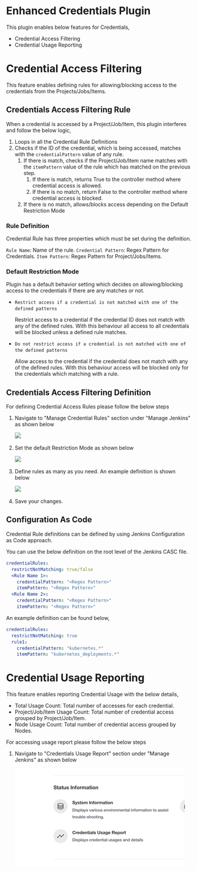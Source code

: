 Enhanced Credentials Plugin
===========================

This plugin enables below features for Credentials,

- Credential Access Filtering
- Credential Usage Reporting

# Credential Access Filtering

This feature enables defining rules for allowing/blocking access to the credentials from the Projects/Jobs/Items.

## Credentials Access Filtering Rule

When a credential is accessed by a Project/Job/Item, this plugin interferes and follow the below logic,

1. Loops in all the Credential Rule Definitions
2. Checks if the ID of the credential, which is being accessed, matches with the ```credentialPattern``` value of any
   rule.
    1. If there is match, checks if the Project/Job/Item name matches with the ```itemPattern``` value of the rule which
       has matched on the previous step.
        1. If there is match, returns True to the controller method where credential access is allowed.
        2. If there is no match, return False to the controller method where credential access is blocked.
    2. If there is no match, allows/blocks access depending on the Default Restriction Mode

### Rule Definition

Credential Rule has three properties which must be set during the definition.

```Rule Name```: Name of the rule.
```Credential Pattern```: Regex Pattern for Credentials.
```Item Pattern```: Regex Pattern for Project/Jobs/Items.

### Default Restriction Mode

Plugin has a default behavior setting which decides on allowing/blocking access to the credentials if there are any
matches or not.

- ```Restrict access if a credential is not matched with one of the defined patterns```

  Restrict access to a credential if the credential ID does not match with any of the defined rules. With this behaviour
  all access to all credentials will be blocked unless a defined rule matches.

- ```Do not restrict access if a credential is not matched with one of the defined patterns```

  Allow access to the credential if the credential does not match with any of the defined rules. With this behaviour
  access will be blocked only for the credentials which matching with a rule.

## Credentials Access Filtering Definition

For defining Credential Access Rules please follow the below steps

1. Navigate to "Manage Credential Rules" section under "Manage Jenkins" as shown below

   ![](.images/img-1.png)

2. Set the default Restriction Mode as shown below

   ![](.images/img-2.png)

3. Define rules as many as you need. An example definition is shown below

   ![](.images/img-3.png)

4. Save your changes.

## Configuration As Code

Credential Rule definitions can be defined by using Jenkins Configuration as Code approach.

You can use the below definition on the root level of the Jenkins CASC file.

```yaml
credentialRules:
  restrictNotMatching: true/false
  <Rule Name 1>:
    credentialPattern: "<Regex Pattern>"
    itemPattern: "<Regex Pattern>"
  <Rule Name 2>:
    credentialPattern: "<Regex Pattern>"
    itemPattern: "<Regex Pattern>"
```

An example definition can be found below,

```yaml
credentialRules:
  restrictNotMatching: true
  rule1:
    credentialPattern: "kubernetes.*"
    itemPattern: "kubernetes_deployments.*"
```

# Credential Usage Reporting

This feature enables reporting Credential Usage with the below details,

- Total Usage Count: Total number of accesses for each credential.
- Project/Job/Item Usage Count: Total number of credential access grouped by Project/Job/Item.
- Node Usage Count: Total number of credential access grouped by Nodes.

For accessing usage report please follow the below steps

1. Navigate to "Credentials Usage Report" section under "Manage Jenkins" as shown below

   ![](.images/img-4.png)